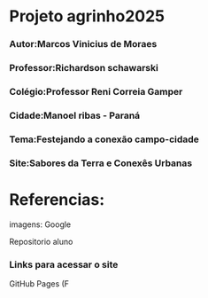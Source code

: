 # Projeto agrinho2025
### Autor:Marcos Vinicius de Moraes
### Professor:Richardson schawarski
### Colégio:Professor Reni Correia Gamper 
### Cidade:Manoel ribas - Paraná 

### Tema:Festejando a conexão campo-cidade
### Site:Sabores da Terra e Conexês Urbanas

# Referencias:
imagens: Google

Repositorio aluno

### Links para acessar o site 

GitHub Pages (F
